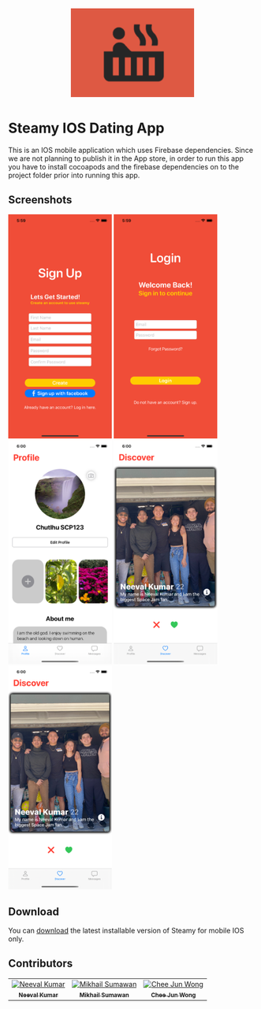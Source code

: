<h1 align="center">
<img
		width="250"
		alt="Steamy Dating App"
		src="https://github.com/mikh97/SteamyDatingApp/blob/main/Steamy/Resources/App_logo.png">
</h1>

# Steamy IOS Dating App 

This is an IOS mobile application which uses Firebase dependencies. Since we are not planning to publish it in the App store, in order to run this app you have to install cocoapods and the firebase dependencies on to the project folder prior into running this app. 

## Screenshots

<img
		width="210"
		alt="SignUp"
		src="https://github.com/mikh97/SteamyDatingApp/blob/main/ScreenShots/SignUp.png">
<img
		width="210"
		alt="Login"
		src="https://github.com/mikh97/SteamyDatingApp/blob/main/ScreenShots/Login.png">
<img
		width="210"
		alt="Profile"
		src="https://github.com/mikh97/SteamyDatingApp/blob/main/ScreenShots/Profile.png">
<img
		width="210"
		alt="Discovery"
		src="https://github.com/mikh97/SteamyDatingApp/blob/main/ScreenShots/Discovery.png">
<img
		width="210"
		alt="Messaging"
		src="https://github.com/mikh97/SteamyDatingApp/blob/main/ScreenShots/Discovery.png">


## Download

You can [download](https://github.com/mikh97/SteamyDatingApp/archive/refs/heads/main.zip) the latest installable version of Steamy for mobile IOS only. 

## Contributors

<!-- ALL-CONTRIBUTORS-LIST:START - Do not remove or modify this section -->
<!-- prettier-ignore -->
<table>
  <tr>
<td align="center"><a href="https://github.com/Neev1108"><img src="https://avatars.githubusercontent.com/u/44541649?v=4" width="100px;" alt="Neeval Kumar"/><br /><sub><b>Neeval Kumar</b></sub></a><br />

<td align="center"><a href="https://github.com/mikh97"><img src="https://avatars.githubusercontent.com/u/45015032?v=4" width="100px;" alt="Mikhail Sumawan"/><br /><sub><b>Mikhail Sumawan</b></sub></a><br />

<td align="center"><a href="https://github.com/cheejunwong"><img src="https://avatars.githubusercontent.com/u/60106877?v=4" width="100px;" alt="Chee Jun Wong"/><br /><sub><b>Chee Jun Wong</b></sub></a><br />
  </tr>
</table>

<!-- ALL-CONTRIBUTORS-LIST:END -->